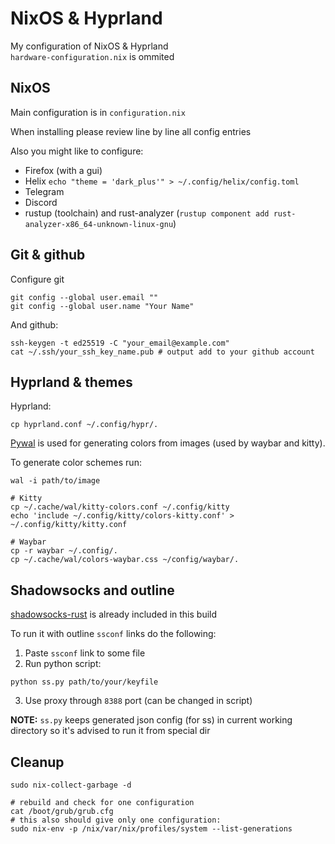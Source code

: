 # NixOS & Hyprland

My configuration of NixOS & Hyprland  
`hardware-configuration.nix` is ommited

## NixOS

Main configuration is in `configuration.nix`

When installing please review line by line all config entries

Also you might like to configure:
- Firefox (with a gui)
- Helix `echo "theme = 'dark_plus'" > ~/.config/helix/config.toml`
- Telegram
- Discord
- rustup (toolchain) and rust-analyzer (`rustup component add rust-analyzer-x86_64-unknown-linux-gnu`)

## Git & github

Configure git
```shell
git config --global user.email ""
git config --global user.name "Your Name"
```

And github:
```shell
ssh-keygen -t ed25519 -C "your_email@example.com"
cat ~/.ssh/your_ssh_key_name.pub # output add to your github account
```

## Hyprland & themes

Hyprland:
```shell
cp hyprland.conf ~/.config/hypr/.
```

[Pywal](https://github.com/dylanaraps/pywal) is used for generating colors from images (used by waybar and kitty).

To generate color schemes run:
```shell
wal -i path/to/image

# Kitty
cp ~/.cache/wal/kitty-colors.conf ~/.config/kitty
echo 'include ~/.config/kitty/colors-kitty.conf' > ~/.config/kitty/kitty.conf

# Waybar
cp -r waybar ~/.config/.
cp ~/.cache/wal/colors-waybar.css ~/config/waybar/.
```

## Shadowsocks and outline

[shadowsocks-rust](https://github.com/shadowsocks/shadowsocks-rust) is already included in this build  

To run it with outline `ssconf` links do the following:
1. Paste `ssconf` link to some file
2. Run python script:
```shell
python ss.py path/to/your/keyfile
```
3. Use proxy through `8388` port (can be changed in script)

**NOTE:** `ss.py` keeps generated json config (for ss) in current working directory so it's advised to run it from special dir

## Cleanup

```shell
sudo nix-collect-garbage -d

# rebuild and check for one configuration
cat /boot/grub/grub.cfg
# this also should give only one configuration:
sudo nix-env -p /nix/var/nix/profiles/system --list-generations
```
